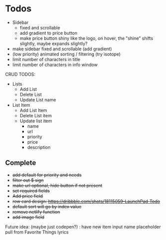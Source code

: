 # Todos
- Sidebar
  - fixed and scrollable
  - add gradient to price button
  - make price button shiny like the logo, on hover, the "shine" shifts slightly, maybe expands slightly?
- make sidebar fixed and scrollable (add gradient)
- (low priority) animated sorting / filtering (try isotope)
- limit number of characters in title
- limit number of characters in info window


CRUD TODOS:
- Lists
  - Add List
  - Delete List
  - Update List name
- List Item
  - Add List Item
  - Delete List item
  - Update list item
    - name
    - url
    - priority
    - price
    - description

## Complete
- ~~add default for priority and needs~~
- ~~filter out $ sign~~
- ~~make url optional, hide button if not present~~
- ~~set required fields~~
- ~~Add price field~~
- ~~row card design: https://dribbble.com/shots/18115059-LaunchPad-Todo~~
- ~~default sort will go by index value~~
- ~~remove netlify function~~
- ~~add image field~~

Future idea: (maybe just codepen?) : have new item input name placeholder pull from Favorite Things lyrics


